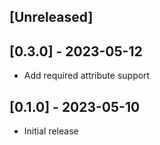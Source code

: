 ## [Unreleased]

## [0.3.0] - 2023-05-12

- Add required attribute support

## [0.1.0] - 2023-05-10

- Initial release
